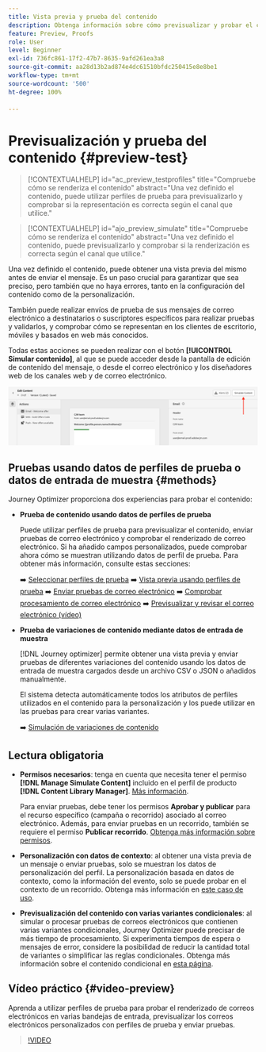 ```yaml
---
title: Vista previa y prueba del contenido
description: Obtenga información sobre cómo previsualizar y probar el contenido.
feature: Preview, Proofs
role: User
level: Beginner
exl-id: 736fc861-17f2-47b7-8635-9afd261ea3a8
source-git-commit: aa28d13b2ad874e4dc61510bfdc250415e8e8be1
workflow-type: tm+mt
source-wordcount: '500'
ht-degree: 100%

---
```


# Previsualización y prueba del contenido {#preview-test}

>[!CONTEXTUALHELP]
>id="ac_preview_testprofiles"
>title="Compruebe cómo se renderiza el contenido"
>abstract="Una vez definido el contenido, puede utilizar perfiles de prueba para previsualizarlo y comprobar si la representación es correcta según el canal que utilice."

>[!CONTEXTUALHELP]
>id="ajo_preview_simulate"
>title="Compruebe cómo se renderiza el contenido"
>abstract="Una vez definido el contenido, puede previsualizarlo y comprobar si la renderización es correcta según el canal que utilice."

Una vez definido el contenido, puede obtener una vista previa del mismo antes de enviar el mensaje. Es un paso crucial para garantizar que sea preciso, pero también que no haya errores, tanto en la configuración del contenido como de la personalización.

También puede realizar envíos de prueba de sus mensajes de correo electrónico a destinatarios o suscriptores específicos para realizar pruebas y validarlos, y comprobar cómo se representan en los clientes de escritorio, móviles y basados en web más conocidos.

Todas estas acciones se pueden realizar con el botón **[!UICONTROL Simular contenido]**, al que se puede acceder desde la pantalla de edición de contenido del mensaje, o desde el correo electrónico y los diseñadores web de los canales web y de correo electrónico.

![](../email/assets/email-preview-button.png)

## Pruebas usando datos de perfiles de prueba o datos de entrada de muestra {#methods}

Journey Optimizer proporciona dos experiencias para probar el contenido:

* **Prueba de contenido usando datos de perfiles de prueba**

  Puede utilizar perfiles de prueba para previsualizar el contenido, enviar pruebas de correo electrónico y comprobar el renderizado de correo electrónico. Si ha añadido campos personalizados, puede comprobar ahora cómo se muestran utilizando datos de perfil de prueba. Para obtener más información, consulte estas secciones:

  ➡️ [Seleccionar perfiles de prueba](test-profiles.md)
➡️ [Vista previa usando perfiles de prueba](preview.md)
➡️ [Enviar pruebas de correo electrónico](proofs.md)
➡️ [Comprobar procesamiento de correo electrónico](rendering.md)
➡️ [Previsualizar y revisar el correo electrónico (vídeo)](#video-preview)

* **Prueba de variaciones de contenido mediante datos de entrada de muestra**

  [!DNL Journey optimizer] permite obtener una vista previa y enviar pruebas de diferentes variaciones del contenido usando los datos de entrada de muestra cargados desde un archivo CSV o JSON o añadidos manualmente.

  El sistema detecta automáticamente todos los atributos de perfiles utilizados en el contenido para la personalización y los puede utilizar en las pruebas para crear varias variantes.

  ➡️ [Simulación de variaciones de contenido](../test-approve/simulate-sample-input.md)

## Lectura obligatoria

* **Permisos necesarios**: tenga en cuenta que necesita tener el permiso **[!DNL Manage Simulate Content]** incluido en el perfil de producto **[!DNL Content Library Manager]**. [Más información](../administration/ootb-product-profiles.md#content-library-manager).

  Para enviar pruebas, debe tener los permisos **Aprobar y publicar** para el recurso específico (campaña o recorrido) asociado al correo electrónico. Además, para enviar pruebas en un recorrido, también se requiere el permiso **Publicar recorrido**. [Obtenga más información sobre permisos](../administration/ootb-permissions.md).

* **Personalización con datos de contexto**: al obtener una vista previa de un mensaje o enviar pruebas, solo se muestran los datos de personalización del perfil. La personalización basada en datos de contexto, como la información del evento, solo se puede probar en el contexto de un recorrido. Obtenga más información en [este caso de uso](../personalization/personalization-use-case.md).

* **Previsualización del contenido con varias variantes condicionales**: al simular o procesar pruebas de correos electrónicos que contienen varias variantes condicionales, Journey Optimizer puede precisar de más tiempo de procesamiento. Si experimenta tiempos de espera o mensajes de error, considere la posibilidad de reducir la cantidad total de variantes o simplificar las reglas condicionales. Obtenga más información sobre el contenido condicional en [esta página](../personalization/dynamic-content.md).

## Vídeo práctico {#video-preview}

Aprenda a utilizar perfiles de prueba para probar el renderizado de correos electrónicos en varias bandejas de entrada, previsualizar los correos electrónicos personalizados con perfiles de prueba y enviar pruebas.

>[!VIDEO](https://video.tv.adobe.com/v/3425026?quality=12)
